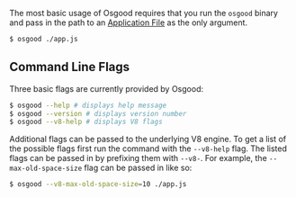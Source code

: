 The most basic usage of Osgood requires that you run the `osgood` binary and
pass in the path to an [Application File](Osgood-Application-File) as the only
argument.

```sh
$ osgood ./app.js
```

## Command Line Flags

Three basic flags are currently provided by Osgood:

```sh
$ osgood --help # displays help message
$ osgood --version # displays version number
$ osgood --v8-help # displays V8 flags
```

Additional flags can be passed to the underlying V8 engine. To get a list of
the possible flags first run the command with the `--v8-help` flag. The listed
flags can be passed in by prefixing them with `--v8-`. For example, the
`--max-old-space-size` flag can be passed in like so:

```sh
$ osgood --v8-max-old-space-size=10 ./app.js
```
